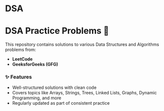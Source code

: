 # DSA
# DSA Practice Problems 🚀

This repository contains solutions to various Data Structures and Algorithms problems from:
- **LeetCode**
- **GeeksforGeeks (GFG)**

### ✨ Features
- Well-structured solutions with clean code
- Covers topics like Arrays, Strings, Trees, Linked Lists, Graphs, Dynamic Programming, and more
- Regularly updated as part of consistent practice

